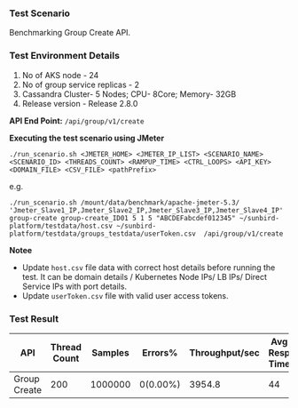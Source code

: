 ### Test Scenario

Benchmarking Group Create API.


### Test Environment Details
1. No of AKS node - 24
2. No of group service replicas - 2
3. Cassandra Cluster- 5 Nodes; CPU- 8Core; Memory- 32GB
4. Release version - Release 2.8.0


**API End Point:** 
`/api/group/v1/create`


**Executing the test scenario using JMeter**

```./run_scenario.sh <JMETER_HOME> <JMETER_IP_LIST> <SCENARIO_NAME> <SCENARIO_ID> <THREADS_COUNT> <RAMPUP_TIME> <CTRL_LOOPS> <API_KEY> <DOMAIN_FILE> <CSV_FILE> <pathPrefix> ```

e.g.

```./run_scenario.sh /mount/data/benchmark/apache-jmeter-5.3/ 'Jmeter_Slave1_IP,Jmeter_Slave2_IP,Jmeter_Slave3_IP,Jmeter_Slave4_IP' group-create group-create_ID01 5 1 5 "ABCDEFabcdef012345" ~/sunbird-platform/testdata/host.csv ~/sunbird-platform/testdata/groups_testdata/userToken.csv  /api/group/v1/create ```

**Notee**
- Update `host.csv` file data with correct host details before running the test. It can be domain details / Kubernetes Node IPs/ LB IPs/ Direct Service IPs with port details.
- Update `userToken.csv` file with valid user access tokens.



### Test Result

| API             | Thread Count  | Samples  | Errors%   | Throughput/sec  | Avg Resp Time |   95th pct  |  99th pct   |
| ----------------| ------------- | -------- | --------- | --------------- | --------------|-------------|-------------|
| Group Create    | 200           | 1000000  | 0(0.00%)  | 3954.8          | 44            |    48       |   69.99     |
